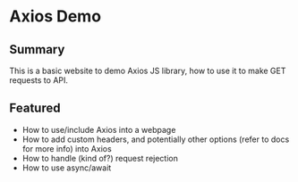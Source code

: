 # Axios Demo
## Summary
This is a basic website to demo Axios JS library, how to use it to make GET requests to API.
## Featured
- How to use/include Axios into a webpage
- How to add custom headers, and potentially other options (refer to docs for more info) into Axios
- How to handle (kind of?) request rejection
- How to use async/await